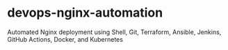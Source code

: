 # devops-nginx-automation
 Automated Nginx deployment using Shell, Git, Terraform, Ansible, Jenkins, GitHub Actions, Docker, and Kubernetes
